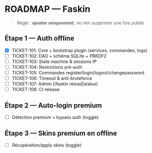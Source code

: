 # ROADMAP — Faskin
> Règle : **ajouter uniquement**, ne rien supprimer une fois publié.

## Étape 1 — Auth offline
- [x] TICKET-101: Core + bootstrap plugin (services, commandes, logs)
- [ ] TICKET-102: DAO + schéma SQLite + PBKDF2
- [ ] TICKET-103: State machine & sessions IP
- [ ] TICKET-104: Restrictions pré-auth
- [ ] TICKET-105: Commandes register/login/logout/changepassword
- [ ] TICKET-106: Timeout & anti-bruteforce
- [ ] TICKET-107: Admin (/faskin reload|status)
- [ ] TICKET-108: CI release

## Étape 2 — Auto-login premium
- [ ] Détection premium + bypass auth (toggle)

## Étape 3 — Skins premium en offline
- [ ] Récupération/apply skins (toggle)
